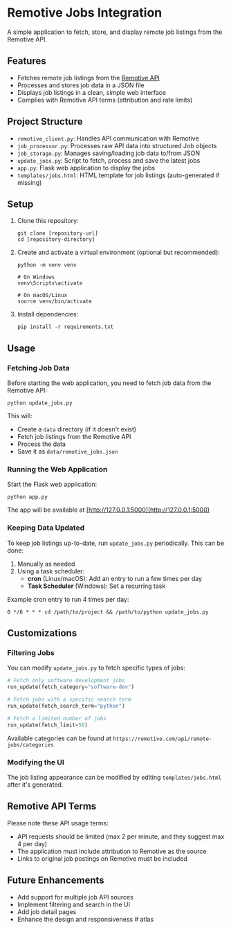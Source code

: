 # Remotive Jobs Integration

A simple application to fetch, store, and display remote job listings from the Remotive API.

## Features

- Fetches remote job listings from the [Remotive API](https://remotive.com/api/remote-jobs)
- Processes and stores job data in a JSON file
- Displays job listings in a clean, simple web interface
- Complies with Remotive API terms (attribution and rate limits)

## Project Structure

- `remotive_client.py`: Handles API communication with Remotive
- `job_processor.py`: Processes raw API data into structured Job objects
- `job_storage.py`: Manages saving/loading job data to/from JSON
- `update_jobs.py`: Script to fetch, process and save the latest jobs
- `app.py`: Flask web application to display the jobs
- `templates/jobs.html`: HTML template for job listings (auto-generated if missing)

## Setup

1. Clone this repository:
   ```
   git clone [repository-url]
   cd [repository-directory]
   ```

2. Create and activate a virtual environment (optional but recommended):
   ```
   python -m venv venv
   
   # On Windows
   venv\Scripts\activate
   
   # On macOS/Linux
   source venv/bin/activate
   ```

3. Install dependencies:
   ```
   pip install -r requirements.txt
   ```

## Usage

### Fetching Job Data

Before starting the web application, you need to fetch job data from the Remotive API:

```
python update_jobs.py
```

This will:
- Create a `data` directory (if it doesn't exist)
- Fetch job listings from the Remotive API
- Process the data
- Save it as `data/remotive_jobs.json`

### Running the Web Application

Start the Flask web application:

```
python app.py
```

The app will be available at [http://127.0.0.1:5000](http://127.0.0.1:5000)

### Keeping Data Updated

To keep job listings up-to-date, run `update_jobs.py` periodically. This can be done:

1. Manually as needed
2. Using a task scheduler:
   - **cron** (Linux/macOS): Add an entry to run a few times per day
   - **Task Scheduler** (Windows): Set a recurring task

Example cron entry to run 4 times per day:
```
0 */6 * * * cd /path/to/project && /path/to/python update_jobs.py
```

## Customizations

### Filtering Jobs

You can modify `update_jobs.py` to fetch specific types of jobs:

```python
# Fetch only software development jobs
run_update(fetch_category="software-dev")

# Fetch jobs with a specific search term
run_update(fetch_search_term="python")

# Fetch a limited number of jobs
run_update(fetch_limit=50)
```

Available categories can be found at `https://remotive.com/api/remote-jobs/categories`

### Modifying the UI

The job listing appearance can be modified by editing `templates/jobs.html` after it's generated.

## Remotive API Terms

Please note these API usage terms:

- API requests should be limited (max 2 per minute, and they suggest max 4 per day)
- The application must include attribution to Remotive as the source
- Links to original job postings on Remotive must be included

## Future Enhancements

- Add support for multiple job API sources
- Implement filtering and search in the UI
- Add job detail pages
- Enhance the design and responsiveness # atlas
